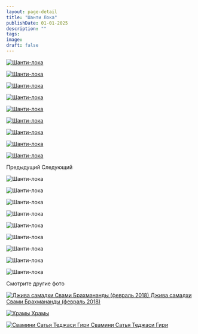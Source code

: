 ```yaml
---
layout: page-detail
title: "Шанти Лока"
publishDate: 01-01-2025
description: ""
tags:
image:
draft: false
---
```


[ ![Шанти-лока](/upload/iblock/629/629b3719ca15711c5256bb7ffef684ef.jpg) ](/upload/iblock/629/629b3719ca15711c5256bb7ffef684ef.jpg) 

[ ![Шанти-лока](/upload/iblock/326/326e23e30d292d7e645315a51de68328.jpg) ](/upload/iblock/326/326e23e30d292d7e645315a51de68328.jpg) 

[ ![Шанти-лока](/upload/iblock/e8f/e8f39719294a60722874dc8252a5ef29.jpg) ](/upload/iblock/e8f/e8f39719294a60722874dc8252a5ef29.jpg) 

[ ![Шанти-лока](/upload/iblock/0a4/0a4accfde29a9b2f1c0ed79cba3b9277.jpg) ](/upload/iblock/0a4/0a4accfde29a9b2f1c0ed79cba3b9277.jpg) 

[ ![Шанти-лока](/upload/iblock/7ee/7ee914d8d26dfe9806e8d383d913d692.jpg) ](/upload/iblock/7ee/7ee914d8d26dfe9806e8d383d913d692.jpg) 

[ ![Шанти-лока](/upload/iblock/77a/77a714c240808eff44b86affdca59068.jpg) ](/upload/iblock/77a/77a714c240808eff44b86affdca59068.jpg) 

[ ![Шанти-лока](/upload/iblock/cc8/cc8ae44e07ad70cccb658786158d5bdb.jpg) ](/upload/iblock/cc8/cc8ae44e07ad70cccb658786158d5bdb.jpg) 

[ ![Шанти-лока](/upload/iblock/e6e/e6eb1884b97c27a5a983bb9ebf797bbd.jpg) ](/upload/iblock/e6e/e6eb1884b97c27a5a983bb9ebf797bbd.jpg) 

[ ![Шанти-лока](/upload/iblock/9b6/9b605cc3cc77d35eeb1df2fe21e6f068.jpg) ](/upload/iblock/9b6/9b605cc3cc77d35eeb1df2fe21e6f068.jpg) 

Предыдущий Следующий 

![Шанти-лока](/upload/iblock/629/629b3719ca15711c5256bb7ffef684ef.jpg) 

![Шанти-лока](/upload/iblock/326/326e23e30d292d7e645315a51de68328.jpg) 

![Шанти-лока](/upload/iblock/e8f/e8f39719294a60722874dc8252a5ef29.jpg) 

![Шанти-лока](/upload/iblock/0a4/0a4accfde29a9b2f1c0ed79cba3b9277.jpg) 

![Шанти-лока](/upload/iblock/7ee/7ee914d8d26dfe9806e8d383d913d692.jpg) 

![Шанти-лока](/upload/iblock/77a/77a714c240808eff44b86affdca59068.jpg) 

![Шанти-лока](/upload/iblock/cc8/cc8ae44e07ad70cccb658786158d5bdb.jpg) 

![Шанти-лока](/upload/iblock/e6e/e6eb1884b97c27a5a983bb9ebf797bbd.jpg) 

![Шанти-лока](/upload/iblock/9b6/9b605cc3cc77d35eeb1df2fe21e6f068.jpg) 

Смотрите другие фото

[ ![Джива самадхи Свами Брахмананды (февраль 2018)](/upload/iblock/540/540035d4099112ea8c47f31fc1981500.jpg) Джива самадхи Свами Брахмананды (февраль 2018) ](/foto/dzhiva-samadkhi-svami-brakhmanandy-fevral-2018/) 

[ ![Храмы](/upload/iblock/daa/daa052d9ed2a7a003b7d97871042cdeb.jpg) Храмы ](/foto/khramy/) 

[ ![Свамини Сатья Теджаси Гири](/upload/iblock/7ee/7ee5ef179a9a99459d47af37899096ec.jpg) Свамини Сатья Теджаси Гири ](/foto/satya-tedzhasi/) 
